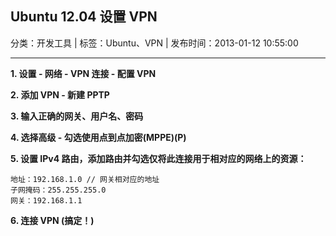 ## Ubuntu 12.04 设置 VPN

分类：开发工具 | 标签：Ubuntu、VPN | 发布时间：2013-01-12 10:55:00

___

**1. 设置 - 网络 - VPN 连接 - 配置 VPN**

**2. 添加 VPN - 新建 PPTP**

**3. 输入正确的网关、用户名、密码**

**4. 选择高级 - 勾选使用点到点加密(MPPE)(P)**

**5. 设置 IPv4 路由，添加路由并勾选仅将此连接用于相对应的网络上的资源：**  

	地址：192.168.1.0 // 网关相对应的地址  
	子网掩码：255.255.255.0  
	网关：192.168.1.1  

**6. 连接 VPN (搞定！)**
